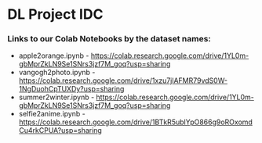 # DL Project IDC

### Links to our Colab Notebooks by the dataset names:
* apple2orange.ipynb - https://colab.research.google.com/drive/1YL0m-gbMprZkLN9Se1SNrs3jzf7M_goq?usp=sharing
* vangogh2photo.ipynb - https://colab.research.google.com/drive/1xzu7jlAFMR79vdS0W-1NgDuohCpTUXDy?usp=sharing
* summer2winter.ipynb - https://colab.research.google.com/drive/1YL0m-gbMprZkLN9Se1SNrs3jzf7M_goq?usp=sharing
* selfie2anime.ipynb - https://colab.research.google.com/drive/1BTkR5ublYpO866g9oROxomdCu4rkCPUA?usp=sharing
